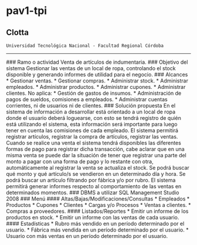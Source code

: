 # pav1-tpi
## Clotta
    Universidad Tecnológica Nacional - Facultad Regional Córdoba
<hr>
### Ramo o actividad
Venta de artículos de indumentaria.
### Objetivo del sistema
Gestionar las ventas de un local de ropa, controlando el stock disponible y generando informes de utilidad para el negocio. 
### Alcances
* Gestionar ventas.
* Gestionar compras.
* Administrar stock.
* Administrar empleados.
* Administrar productos.
* Administrar cupones.
* Administrar clientes.
No aplica:
* Gestión de gastos de insumos.
* Administración de pagos de sueldos, comisiones a empleados.
* Administrar cuentas corrientes, ni de usuarios ni de clientes.
### Solución propuesta
En el sistema de información a desarrollar está orientado a un local de ropa donde el usuario deberá loguearse, con esto se tendrá registro de quién está utilizando el sistema, esta información será importante para luego tener en cuenta las comisiones de cada empleado.
El sistema permitirá registrar artículos, registrar la compra de artículos, registrar las ventas. Cuando se realice una venta el sistema tendrá disponibles las diferentes formas de pago para registrar dicha transacción, cabe aclarar que en una misma venta se puede dar la situación de tener que registrar una parte del monto a pagar con una forma de pago y lo restante con otra, automáticamente al registrar la venta se actualiza el stock.
Se podrá buscar qué monto y qué artículo/s se vendieron en un determinado día y hora.
Se podrá buscar un artículo filtrando por fábrica y/o por rubro.
El sistema permitirá generar informes respecto al comportamiento de las ventas en determinados momentos.
### DBMS a utilizar
SQL Management Studio 2008
### Menú
#### Altas/Bajas/Modificaciones/Consultas
* Empleados
* Productos
* Cupones
* Clientes
* Cargas y/o Procesos
* Ventas a clientes.
* Compras a proveedores.
#### Listados/Reportes
* Emitir un informe de los productos en stock.
* Emitir un informe con las ventas de cada usuario.
#### Estadísticas
* Rubro más vendido en un período determinado por el usuario.
* Fábrica más vendida en un período determinado por el usuario.
* Usuario con más ventas en un período determinado por el usuario.
